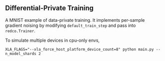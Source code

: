 ## Differential-Private Training

A MNIST example of data-private training. It implements per-sample gradient noising by modifying `default_train_step` and pass into `redco.Trainer`.

To simulate multiple devices in cpu-only envs,
```
XLA_FLAGS="--xla_force_host_platform_device_count=8" python main.py --n_model_shards 2
```